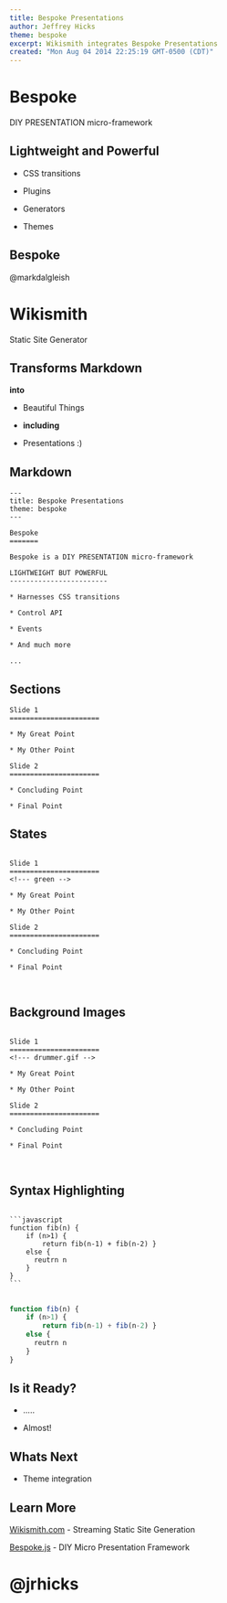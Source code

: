 ```yaml
---
title: Bespoke Presentations
author: Jeffrey Hicks
theme: bespoke
excerpt: Wikismith integrates Bespoke Presentations
created: "Mon Aug 04 2014 22:25:19 GMT-0500 (CDT)"
---
```


Bespoke
=======

DIY PRESENTATION micro-framework

Lightweight and Powerful
------------------------

* CSS transitions

* Plugins

* Generators

* Themes

Bespoke
-------
<!--- slowclap.gif -->

@markdalgleish


Wikismith
=========

Static Site Generator


Transforms Markdown
-------------------

__into__

* Beautiful Things

* __including__

* Presentations :)


## Markdown

```
---
title: Bespoke Presentations
theme: bespoke
---

Bespoke
=======

Bespoke is a DIY PRESENTATION micro-framework

LIGHTWEIGHT BUT POWERFUL
------------------------

* Harnesses CSS transitions

* Control API

* Events

* And much more

...
```

## Sections

```
Slide 1
======================

* My Great Point

* My Other Point

Slide 2
======================

* Concluding Point

* Final Point

```

## States
<!--- green -->

<pre>
<code>
Slide 1
======================
&lt!--- green -->

* My Great Point

* My Other Point

Slide 2
======================

* Concluding Point

* Final Point

</code>
</pre>


## Background Images
<!--- drummer.gif -->

<pre>
<code>
Slide 1
======================
&lt!--- drummer.gif -->

* My Great Point

* My Other Point

Slide 2
======================

* Concluding Point

* Final Point

</code>
</pre>


## Syntax Highlighting

<pre>
<code>
```javascript
function fib(n) {
    if (n>1) {
        return fib(n-1) + fib(n-2) }
    else {
      reutrn n
    }
}
```
</code>
</pre>

```javascript
function fib(n) {
    if (n>1) {
        return fib(n-1) + fib(n-2) }
    else {
      reutrn n
    }
}
```

Is it Ready?
------------

* .....

* Almost!

Whats Next
----------

* Theme integration

Learn More
----------

[Wikismith.com](http://wikismith.com) - Streaming Static Site Generation

[Bespoke.js](http://markdalgleish.com/presentations/bespoke.js/) - DIY Micro Presentation Framework


@jrhicks
========
